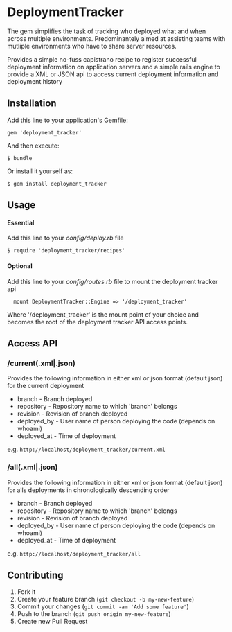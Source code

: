 # DeploymentTracker

The gem simplifies the task of tracking who deployed what and when across multiple environments.  Predominantely aimed at assisting teams with mutliple environments who have to share server resources.

Provides a simple no-fuss capistrano recipe to register successful deployment information on application servers and a simple rails engine to provide a XML or JSON api to access current deployment information and deployment history

## Installation

Add this line to your application's Gemfile:

    gem 'deployment_tracker'

And then execute:

    $ bundle

Or install it yourself as:

    $ gem install deployment_tracker

## Usage

#### Essential

Add this line to your *config/deploy.rb* file

    $ require 'deployment_tracker/recipes'

#### Optional

Add this line to your *config/routes.rb* file to mount the deployment tracker api

      mount DeploymentTracker::Engine => '/deployment_tracker'

Where '/deployment_tracker' is the mount point of your choice and becomes the root of the deployment tracker API access points.

## Access API

### /current(.xml|.json)

Provides the following information in either xml or json format (default json) for the current deployment

* branch - Branch deployed
* repository - Repository name to which 'branch' belongs
* revision - Revision of branch deployed
* deployed_by - User name of person deploying the code (depends on whoami)
* deployed_at - Time of deployment

e.g. `http://localhost/deployment_tracker/current.xml`

### /all(.xml|.json)
Provides the following information in either xml or json format (default json) for alls deployments in chronologically descending order

* branch - Branch deployed
* repository - Repository name to which 'branch' belongs
* revision - Revision of branch deployed
* deployed_by - User name of person deploying the code (depends on whoami)
* deployed_at - Time of deployment

e.g. `http://localhost/deployment_tracker/all`

## Contributing

1. Fork it
2. Create your feature branch (`git checkout -b my-new-feature`)
3. Commit your changes (`git commit -am 'Add some feature'`)
4. Push to the branch (`git push origin my-new-feature`)
5. Create new Pull Request
